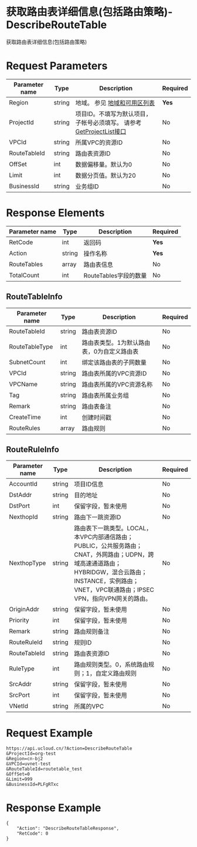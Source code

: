 # 获取路由表详细信息(包括路由策略)-DescribeRouteTable

获取路由表详细信息(包括路由策略)

# Request Parameters
|Parameter name|Type|Description|Required|
|---|---|---|---|
|Region|string|地域。 参见 [地域和可用区列表](api/summary/regionlist)|**Yes**|
|ProjectId|string|项目ID。不填写为默认项目，子帐号必须填写。 请参考[GetProjectList接口](api/summary/get_project_list)|No|
|VPCId|string|所属VPC的资源ID|No|
|RouteTableId|string|路由表资源ID|No|
|OffSet|int|数据偏移量。默认为0|No|
|Limit|int|数据分页值。默认为20|No|
|BusinessId|string|业务组ID|No|

# Response Elements
|Parameter name|Type|Description|Required|
|---|---|---|---|
|RetCode|int|返回码|**Yes**|
|Action|string|操作名称|**Yes**|
|RouteTables|array|路由表信息|No|
|TotalCount|int|RouteTables字段的数量|No|

## RouteTableInfo
|Parameter name|Type|Description|Required|
|---|---|---|---|
|RouteTableId|string|路由表资源ID|No|
|RouteTableType|int|路由表类型。1为默认路由表，0为自定义路由表|No|
|SubnetCount|int|绑定该路由表的子网数量|No|
|VPCId|string|路由表所属的VPC资源ID|No|
|VPCName|string|路由表所属的VPC资源名称|No|
|Tag|string|路由表所属业务组|No|
|Remark|string|路由表备注|No|
|CreateTime|int|创建时间戳|No|
|RouteRules|array|路由规则|No|

## RouteRuleInfo
|Parameter name|Type|Description|Required|
|---|---|---|---|
|AccountId|string|项目ID信息|No|
|DstAddr|string|目的地址|No|
|DstPort|int|保留字段，暂未使用|No|
|NexthopId|string|路由下一跳资源ID|No|
|NexthopType|string|路由表下一跳类型。LOCAL，本VPC内部通信路由；PUBLIC，公共服务路由；CNAT，外网路由；UDPN，跨域高速通道路由；HYBRIDGW，混合云路由；INSTANCE，实例路由；VNET，VPC联通路由；IPSEC VPN，指向VPN网关的路由。|No|
|OriginAddr|string|保留字段，暂未使用|No|
|Priority|int|保留字段，暂未使用|No|
|Remark|string|路由规则备注|No|
|RouteRuleId|string|规则ID|No|
|RouteTableId|string|路由表资源ID|No|
|RuleType|int|路由规则类型。0，系统路由规则；1，自定义路由规则|No|
|SrcAddr|string|保留字段，暂未使用|No|
|SrcPort|int|保留字段，暂未使用|No|
|VNetId|string|所属的VPC|No|

# Request Example
```
https://api.ucloud.cn/?Action=DescribeRouteTable
&ProjectId=org-test
&Region=cn-bj2
&VPCId=uvnet-test
&RouteTableId=routetable_test
&OffSet=0
&Limit=999
&BusinessId=PLFgRTxc
```

# Response Example
```
{
    "Action": "DescribeRouteTableResponse", 
    "RetCode": 0
}
```

